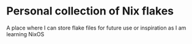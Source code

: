 # Personal collection of Nix flakes

A place where I can store flake files for future use or inspiration as I am learning NixOS
